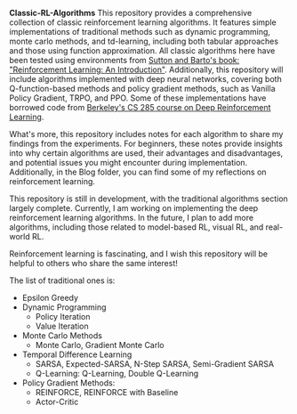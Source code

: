 **Classic-RL-Algorithms**
This repository provides a comprehensive collection of classic reinforcement learning algorithms. It features simple implementations of traditional methods such as dynamic programming, monte carlo methods, and td-learning, including both tabular approaches and those using function approximation. All classic algorithms here have been tested using environments from [Sutton and Barto's book: "Reinforcement Learning: An Introduction"](http://incompleteideas.net/book/the-book-2nd.html). Additionally, this repository will include algorithms implemented with deep neural networks, covering both Q-function-based methods and policy gradient methods, such as Vanilla Policy Gradient, TRPO, and PPO. Some of these implementations have borrowed code from [Berkeley's CS 285 course on Deep Reinforcement Learning](https://rail.eecs.berkeley.edu/deeprlcourse/). 

What's more, this repository includes notes for each algorithm to share my findings from the experiments. For beginners, these notes provide insights into why certain algorithms are used, their advantages and disadvantages, and potential issues you might encounter during implementation. Additionally, in the Blog folder, you can find some of my reflections on reinforcement learning. 

This repository is still in development, with the traditional algorithms section largely complete. Currently, I am working on implementing the deep reinforcement learning algorithms. In the future, I plan to add more algorithms, including those related to model-based RL, visual RL, and real-world RL.

Reinforcement learning is fascinating, and I wish this repository will be helpful to others who share the same interest!

The list of traditional ones is:
- Epsilon Greedy
- Dynamic Programming
  - Policy Iteration 
  - Value Iteration
- Monte Carlo Methods 
  - Monte Carlo, Gradient Monte Carlo
- Temporal Difference Learning 
  - SARSA, Expected-SARSA, N-Step SARSA, Semi-Gradient SARSA
  - Q-Learning: Q-Learning, Double Q-Learning
- Policy Gradient Methods:
  - REINFORCE, REINFORCE with Baseline 
  - Actor-Critic
